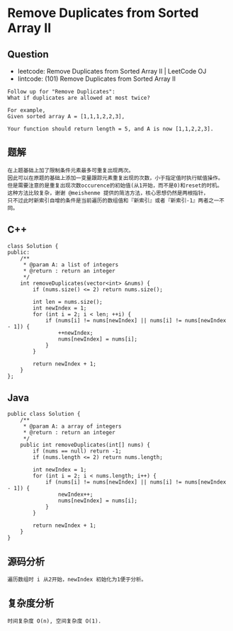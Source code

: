 # Remove Duplicates from Sorted Array II

## Question

- leetcode: Remove Duplicates from Sorted Array II | LeetCode OJ
- lintcode: (101) Remove Duplicates from Sorted Array II

```
Follow up for "Remove Duplicates":
What if duplicates are allowed at most twice?

For example,
Given sorted array A = [1,1,1,2,2,3],

Your function should return length = 5, and A is now [1,1,2,2,3].
```

## 题解

    在上题基础上加了限制条件元素最多可重复出现两次。
    因此可以在原题的基础上添加一变量跟踪元素重复出现的次数，小于指定值时执行赋值操作。
    但是需要注意的是重复出现次数occurence的初始值(从1开始，而不是0)和reset的时机。
    这种方法比较复杂，谢谢 @meishenme 提供的简洁方法，核心思想仍然是两根指针，
    只不过此时新索引自增的条件是当前遍历的数组值和『新索引』或者『新索引-1』两者之一不同。

## C++

    class Solution {
    public:
        /**
         * @param A: a list of integers
         * @return : return an integer
         */
        int removeDuplicates(vector<int> &nums) {
            if (nums.size() <= 2) return nums.size();
    
            int len = nums.size();
            int newIndex = 1;
            for (int i = 2; i < len; ++i) {
                if (nums[i] != nums[newIndex] || nums[i] != nums[newIndex - 1]) {
                    ++newIndex;
                    nums[newIndex] = nums[i];
                }
            }
    
            return newIndex + 1;
        }
    };

## Java

    public class Solution {
        /**
         * @param A: a array of integers
         * @return : return an integer
         */
        public int removeDuplicates(int[] nums) {
            if (nums == null) return -1;
            if (nums.length <= 2) return nums.length;
    
            int newIndex = 1;
            for (int i = 2; i < nums.length; i++) {
                if (nums[i] != nums[newIndex] || nums[i] != nums[newIndex - 1]) {
                    newIndex++;
                    nums[newIndex] = nums[i];
                }
            }
    
            return newIndex + 1;
        }
    }
    
## 源码分析

    遍历数组时 i 从2开始，newIndex 初始化为1便于分析。

## 复杂度分析

    时间复杂度 O(n), 空间复杂度 O(1).
